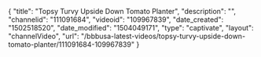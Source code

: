 {
    "title": "Topsy Turvy Upside Down Tomato Planter",
    "description": "",
    "channelid": "111091684",
    "videoid": "109967839",
    "date_created": "1502518520",
    "date_modified": "1504049171",
    "type": "captivate",
    "layout": "channelVideo",
    "url": "\/bbbusa-latest-videos\/topsy-turvy-upside-down-tomato-planter\/111091684-109967839"
}